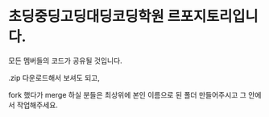 # 초딩중딩고딩대딩코딩학원 르포지토리입니다.
모든 멤버들의 코드가 공유될 것입니다.

.zip 다운로드해서 보셔도 되고, 

fork 했다가 merge 하실 분들은 최상위에 본인 이름으로 된 폴더 만들어주시고 그 안에서 작업해주세요.
